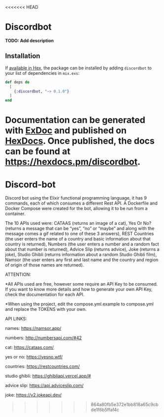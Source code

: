 <<<<<<< HEAD
# Discordbot

**TODO: Add description**

## Installation

If [available in Hex](https://hex.pm/docs/publish), the package can be installed
by adding `discordbot` to your list of dependencies in `mix.exs`:

```elixir
def deps do
  [
    {:discordbot, "~> 0.1.0"}
  ]
end
```

Documentation can be generated with [ExDoc](https://github.com/elixir-lang/ex_doc)
and published on [HexDocs](https://hexdocs.pm). Once published, the docs can
be found at <https://hexdocs.pm/discordbot>.
=======
# Discord-bot
Discord bot using the Elixir functional programming language, it has 9 commands, each of which consumes a different Rest API. A Dockerfile and Docker Compose were created for the bot, allowing it to be run from a container.

The 10 APIs used were: CATAAS (returns an image of a cat), Yes Or No? (returns a message that can be “yes”, “no” or “maybe” and along with the message comes a gif related to one of these 3 answers), REST Countries (the user enters the name of a country and basic information about that country is returned), Numbers (the user enters a number and a random fact about that number is returned), Advice Slip (returns advice), Joke (returns a joke), Studio Ghibli (returns information about a random Studio Ghibli film), Namsor (the user enters any first and last name and the country and region of origin of those names are returned).

ATTENTION:

*All APIs used are free, however some require an API Key to be consumed. If you want to know more details and how to generate your own API Key, check the documentation for each API.

*When using the project, edit the compose.yml.example to compose.yml and replace the TOKENS with your own.

API LINKS:

names: https://namsor.app/ 

numbers: http://numbersapi.com/#42 

cat: https://cataas.com/ 

yes or no: https://yesno.wtf/ 

countries: https://restcountries.com/ 

studio ghibli: https://ghibliapi.vercel.app/# 

advice slip: https://api.adviceslip.com/ 

joke: https://v2.jokeapi.dev/ 
>>>>>>> 864a80fb5e372e1bb818a65c9cbde1f6b5ffaf4c

